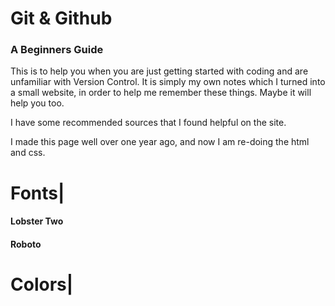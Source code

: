 # Git & Github

### A Beginners Guide

This is to help you when you are just getting started with coding and are unfamiliar with Version Control. It is simply my own notes which I turned into a small website, in order to help me remember these things. Maybe it will help you too.

I have some recommended sources that I found helpful on the site.

I made this page well over one year ago, and now I am re-doing the html and css.

# Fonts|

#### Lobster Two

#### Roboto

# Colors|
